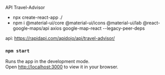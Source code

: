 API Travel-Advisor

- npx create-react-app ./
- npm i @material-ui/core @material-ui/icons @material-ui/lab @react-google-maps/api axios google-map-react --legacy-peer-deps


api: https://rapidapi.com/apidojo/api/travel-advisor/

### `npm start`

Runs the app in the development mode.\
Open [http://localhost:3000](http://localhost:3000) to view it in your browser.